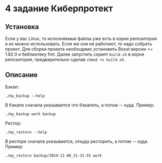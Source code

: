 # 4 задание Киберпротект

## Установка
Если у вас Linux, то исполняемые файлы уже есть в корне репозитория и их можно использовать. Если же они не работают, то надо собрать проект.
Для сборки проекта необходимо установить Boost версии >= 1.82.0 и библиотеку fmt. Далее запустить скрипт ```build.sh``` в корне репозитория, предварительно сделав ```chmod +x build.sh```.

## Описание
Бэкап:
```
./my_backup --help
```
В бэкапе сначала указывается что бэкапить, а потом -- куда.
Пример:
```
./my_backup work backup
```

Рестор:
```
./my_restore --help
```
В ресторе сначала указывается, откуда ресторить, а потом -- куда.
Пример:
```
./my_restore backup/2024-11-08_21-31-55 work
```

